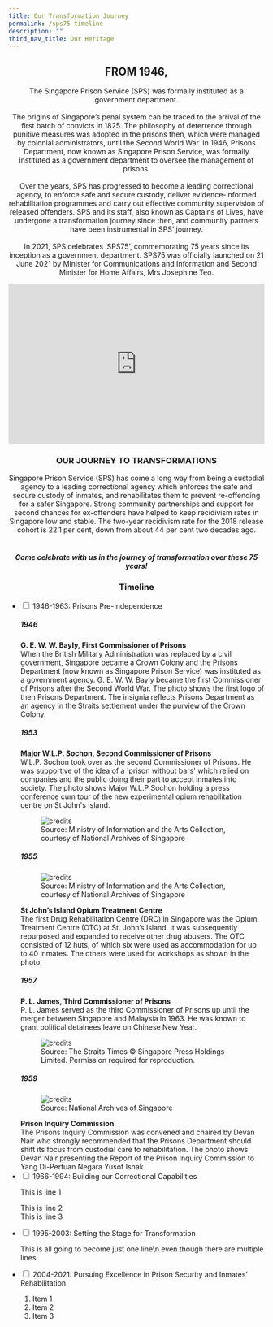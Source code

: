 ```yaml
---
title: Our Transformation Journey
permalink: /sps75-timeline
description: ""
third_nav_title: Our Heritage
---
```

<center><h2>FROM 1946,</h2>
	
<p>The Singapore Prison Service (SPS) was formally instituted as a government department.<br>
&nbsp;<br>
The origins of Singapore’s penal system can be traced to the arrival of the first batch of convicts in 1825. The philosophy of deterrence through punitive measures was adopted in the prisons then, which were managed by colonial administrators, until the Second World War. In 1946, Prisons Department, now known as Singapore Prison Service, was formally instituted as a government department to oversee the management of prisons.<br>
&nbsp;<br>
Over the years, SPS has progressed to become a leading correctional agency, to enforce safe and secure custody, deliver evidence-informed rehabilitation programmes and carry out effective community supervision of released offenders. SPS and its staff, also known as Captains of Lives, have undergone a transformation journey since then, and community partners have been instrumental in SPS’ journey.<br>
&nbsp;<br>
In 2021, SPS celebrates ’SPS75’, commemorating 75 years since its inception as a government department. SPS75 was officially launched on 21 June 2021 by Minister for Communications and Information and Second Minister for Home Affairs, Mrs Josephine Teo.</p></center>

<iframe title="YouTube video player" src="https://www.youtube.com/embed/aZ1DbO7epB0" width="100%" height="315" frameborder="0" allowfullscreen="allowfullscreen"></iframe>


<center><h3>OUR JOURNEY TO TRANSFORMATIONS</h3>
Singapore Prison Service (SPS) has come a long way from being a custodial agency to a leading correctional agency which enforces the safe and secure custody of inmates, and rehabilitates them to prevent re-offending for a safer Singapore. Strong community partnerships and support for second chances for ex-offenders have helped to keep recidivism rates in Singapore low and stable. The two-year recidivism rate for the 2018 release cohort is 22.1 per cent, down from about 44 per cent two decades ago.<br>
&nbsp;<br>
	<h5>Come celebrate with us in the journey of transformation over these 75 years!</h5></center>

<center><h3>Timeline</h3></center>
<ul class="jekyllcodex_accordion">
  <li>
    <input type="checkbox" id="accordion1">
    <label for="accordion1">1946-1963: Prisons Pre-Independence</label>
    <div>
      <p><td style="width: 50%; vertical-align: middle"><h5>1946</h5></td>
<td style="width: 50%;"><div class="container">
  <div class="row">
    <div class="col">
    <img src="/images/SPS75/1946.png" alt="" />
    </div>
    <div class="col">
      <strong>G. E. W. W. Bayly, First Commissioner of Prisons</strong><br />When the British Military Administration was replaced by a civil government, Singapore became a Crown Colony and the Prisons Department (now known as Singapore Prison Service) was instituted as a government agency. G. E. W. W. Bayly became the first Commissioner of Prisons after the Second World War. The photo shows the first logo of then Prisons Department. The insignia reflects Prisons Department as an agency in the Straits settlement under the purview of the Crown Colony.
    </div>
  </div>
 </div><td style="width: 50%; vertical-align: middle"><h5>1953</h5></td>
<td style="width: 50%;"><div class="container">
  <div class="row">
    <div class="col">
<strong>Major W.L.P. Sochon, Second Commissioner of Prisons</strong><br />W.L.P. Sochon took over as the second Commissioner of Prisons. He was supportive of the idea of a 'prison without bars' which relied on companies and the public doing their part to accept inmates into society. The photo shows Major W.L.P Sochon holding a press conference cum tour of the new experimental opium rehabilitation centre on St John's Island.
    </div>
    <div class="col">
      <figure>
    <img src="/images/SPS75/1953_Sochon%20Second%20Comsr.jpeg"
				 alt="credits">
    <figcaption>Source: Ministry of Information and the Arts Collection, courtesy of National Archives of Singapore</figcaption>
</figure>
    </div>
  </div>
			 </div><td style="width: 50%; vertical-align: middle"><h5>1955</h5></td>
<td style="width: 50%;"><div class="container">
  <div class="row">
    <div class="col">
    <figure>
    <img src="/images/SPS75/1955.jpg"
				 alt="credits">
    <figcaption>Source: Ministry of Information and the Arts Collection, courtesy of National Archives of Singapore</figcaption>
</figure>
    </div>
    <div class="col">
      <strong>St John’s Island Opium Treatment Centre</strong><br />The first Drug Rehabilitation Centre (DRC) in Singapore was the Opium Treatment Centre (OTC) at St. John’s Island. It was subsequently repurposed and expanded to receive other drug abusers. The OTC consisted of 12 huts, of which six were used as accommodation for up to 40 inmates. The others were used for workshops as shown in the photo.
    </div>
  </div>
			</div><td style="width: 50%; vertical-align: middle"><h5>1957</h5></td>
<td style="width: 50%;"><div class="container">
  <div class="row">
    <div class="col">
			<strong>P. L. James, Third Commissioner of Prisons</strong><br />P. L. James served as the third Commissioner of Prisons up until the merger between Singapore and Malaysia in 1963. He was known to grant political detainees leave on Chinese New Year.
    </div>
    <div class="col">
       <figure>
    <img src="/images/SPS75/1957.jpg"
				 alt="credits">
    <figcaption>Source: The Straits Times © Singapore Press Holdings Limited. Permission required for reproduction.</figcaption>
</figure>
    </div>
  </div>
    </div><td style="width: 50%; vertical-align: middle"><h5>1959</h5></td>
<td style="width: 50%;"><div class="container">
  <div class="row">
    <div class="col">
    <figure>
    <img src="/images/SPS75/1959%20Prison%20Inquiry.jpg"
				 alt="credits">
    <figcaption>Source: National Archives of Singapore</figcaption>
</figure>
    </div>
    <div class="col">
      <strong>Prison Inquiry Commission</strong><br />The Prisons Inquiry Commission was convened and chaired by Devan Nair who strongly recommended that the Prisons Department should shift its focus from custodial care to rehabilitation. The photo shows Devan Nair presenting the Report of the Prison Inquiry Commission to Yang Di-Pertuan Negara Yusof Ishak.
    </div>
  </div>
  <li>
    <input type="checkbox" id="accordion2">
    <label for="accordion2">1966-1994: Building our Correctional Capabilities</label>
    <div>
      <p>This is line 1</p>
      <p>This is line 2<br>
        This is line 3</p>
    </div>
  </li>
  <li>
    <input type="checkbox" id="accordion3">
    <label for="accordion3">1995-2003: Setting the Stage for Transformation</label>
    <div>
      <p>
        This is all going
        to become just one line\n even though there are multiple lines
      </p>
    </div>
  </li>
  <li>
    <input type="checkbox" id="accordion4">
    <label for="accordion4">2004-2021: Pursuing Excellence in Prison Security and Inmates’ Rehabilitation</label>
    <div>
      <ol>
        <li>Item 1</li>
        <li>Item 2</li>
        <li>Item 3</li>
      </ol>
    </div>
  </li>